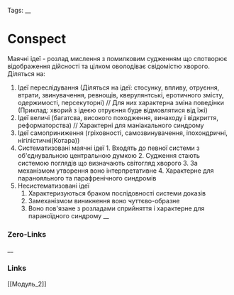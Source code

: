 Tags: 
__
# Conspect

Маячні ідеї - розлад мислення з помилковим судженням що спотворює відображення дійсності та цілком оволодіває свідомістю хворого. Діляться на:

1. Ідеї переслідування (Діляться на ідеї: стосунку, впливу, отруєння, втрати, звинувачення, ревнощів, кверулянтські, еротичного змісту, одержимості, персекуторні) // Для них характерна зміна поведінки (Приклад: хворий з ідеєю отруєння буде відмовлятися від їжі)
2. Ідеї величі (багатсва, високого походження, винаходу і відкриття, реформаторства) // Характерні для маніакального синдрому
3. Ідеї самоприниження (гріховності, самозвинувачення, іпохондричні, нігілістичні(Котара))
4. Систематизовані маячні ідеї
		1. Входять до певної системи з об'єднувальною центральною думкою
		2. Судження стають системою поглядів що визначають світогляд хворого 
		3. За механізмом утворення воно інтерпретативне
		4. Характерне для паранояльного та парафренічного синдромів
5. Несистематизовані ідеї 
	1. Характеризуються браком послідовності системи доказів
	2. Замеханізмом виникнення воно чуттєво-образне
	3. Воно пов'язане з розладами сприйняття і характерне для параноїдного синдрому
__

### Zero-Links

__
### Links
[[Модуль_2]]